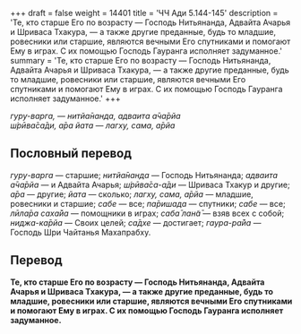 +++
draft = false
weight = 14401
title = 'ЧЧ Ади 5.144-145'
description = 'Те, кто старше Его по возрасту — Господь Нитьянанда, Адвайта Ачарья и Шриваса Тхакура, — а также другие преданные, будь то младшие, ровесники или старшие, являются вечными Его спутниками и помогают Ему в играх. С их помощью Господь Гауранга исполняет задуманное.'
summary = 'Те, кто старше Его по возрасту — Господь Нитьянанда, Адвайта Ачарья и Шриваса Тхакура, — а также другие преданные, будь то младшие, ровесники или старшие, являются вечными Его спутниками и помогают Ему в играх. С их помощью Господь Гауранга исполняет задуманное.'
+++

_гуру-варга, — нитйа̄нанда, адваита а̄ча̄рйа  
ш́рӣва̄са̄ди, а̄ра йата — лагху, сама, а̄рйа_

## Пословный перевод

_гуру_\-_варга_ — старшие; _нитйа̄нанда_ — Господь Нитьянанда; _адваита_ _а̄ча̄рйа_ — и Адвайта Ачарья; _ш́рӣва̄са_\-_а̄ди_ — Шриваса Тхакур и другие; _а̄ра_ — другие; _йата_ — сколько; _лагху,_ _сама,_ _а̄рйа_ — младшие, ровесники и старшие; _сабе_ — все; _па̄ришада_ — спутники; _сабе_ — все; _лӣла̄ра_ _саха̄йа_ — помощники в играх; _саба̄_ _лан̃а̄_ — взяв всех с собой; _ниджа_\-_ка̄рйа_ — Своих целей; _са̄дхе_ — достигает; _гаура_\-_ра̄йа_ — Господь Шри Чайтанья Махапрабху.

## Перевод

**Те, кто старше Его по возрасту — Господь Нитьянанда, Адвайта Ачарья и Шриваса Тхакура, — а также другие преданные, будь то младшие, ровесники или старшие, являются вечными Его спутниками и помогают Ему в играх. С их помощью Господь Гауранга исполняет задуманное.**
